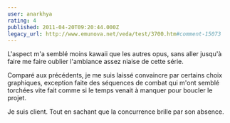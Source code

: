 ```yaml
---
user: anarkhya
rating: 4
published: 2011-04-20T09:20:44.000Z
legacy_url: http://www.emunova.net/veda/test/3700.htm#comment-15073
---
```

L'aspect m'a semblé moins kawaii que les autres opus, sans aller jusqu'à faire me faire oublier l'ambiance assez niaise de cette série.

Comparé aux précédents, je me suis laissé convaincre par certains choix graphiques, exception faite des séquences de combat qui m'ont semblé torchées vite fait comme si le temps venait à manquer pour boucler le projet.

Je suis client. Tout en sachant que la concurrence brille par son absence.